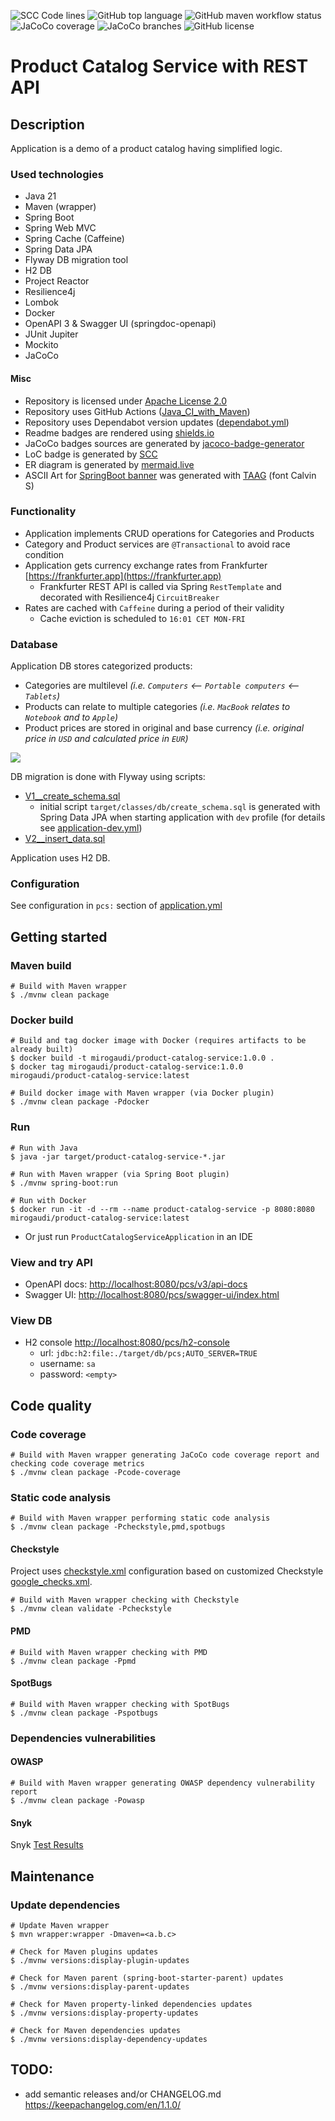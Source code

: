 ![SCC Code lines](https://sloc.xyz/github/mirogaudi/product-catalog-service/?category=code)
![GitHub top language](https://img.shields.io/github/languages/top/mirogaudi/product-catalog-service)
![GitHub maven workflow status](https://img.shields.io/github/actions/workflow/status/mirogaudi/product-catalog-service/maven.yml?branch=master)
![JaCoCo coverage](https://img.shields.io/endpoint?url=https://raw.githubusercontent.com/mirogaudi/product-catalog-service/master/.github/badges/jacoco.json)
![JaCoCo branches](https://img.shields.io/endpoint?url=https://raw.githubusercontent.com/mirogaudi/product-catalog-service/master/.github/badges/branches.json)
![GitHub license](https://img.shields.io/github/license/mirogaudi/product-catalog-service)

# Product Catalog Service with REST API

## Description

Application is a demo of a product catalog having simplified logic.

### Used technologies

- Java 21
- Maven (wrapper)
- Spring Boot
- Spring Web MVC
- Spring Cache (Caffeine)
- Spring Data JPA
- Flyway DB migration tool
- H2 DB
- Project Reactor
- Resilience4j
- Lombok
- Docker
- OpenAPI 3 & Swagger UI (springdoc-openapi)
- JUnit Jupiter
- Mockito
- JaCoCo

#### Misc

- Repository is licensed under [Apache License 2.0](https://www.apache.org/licenses/LICENSE-2.0.html)
- Repository uses GitHub Actions ([Java_CI_with_Maven](.github/workflows/maven.yml))
- Repository uses Dependabot version updates ([dependabot.yml](.github/dependabot.yml))
- Readme badges are rendered using [shields.io](https://github.com/badges/shields)
- JaCoCo badges sources are generated by [jacoco-badge-generator](https://github.com/cicirello/jacoco-badge-generator)
- LoC badge is generated by [SCC](https://github.com/boyter/scc)
- ER diagram is generated by [mermaid.live](https://mermaid.live)
- ASCII Art for [SpringBoot banner](src/main/resources/banner.txt) was generated
  with [TAAG](http://patorjk.com/software/taag) (font Calvin S)

### Functionality

- Application implements CRUD operations for Categories and Products
- Category and Product services are `@Transactional` to avoid race condition
- Application gets currency exchange rates from Frankfurter [https://frankfurter.app](https://frankfurter.app)
    - Frankfurter REST API is called via Spring `RestTemplate` and decorated with Resilience4j `CircuitBreaker`
- Rates are cached with `Caffeine` during a period of their validity
    - Cache eviction is scheduled to `16:01 CET MON-FRI`

### Database

Application DB stores categorized products:

- Categories are multilevel *(i.e. `Computers` <-- `Portable computers` <-- `Tablets`)*
- Products can relate to multiple categories *(i.e. `MacBook` relates to `Notebook` and to `Apple`)*
- Product prices are stored in original and base currency *(i.e. original price in `USD` and calculated price in `EUR`)*

[![](https://mermaid.ink/img/pako:eNqtUs1ugzAMfhUr5_YFOG-79DJp10jITTyIBAkyySQEvPsCbVoYjF2Wm-3vxz_phXKaRCaIXwwWjLW08HgKPRWOO-iXWYCrKYz1YDS8X9aVL2RVIoPFmnY5DTJZnxu9rI7SLsOGnQ7K_4drqjieyFjlKnBsQHVrmA01sVFPWBOjX6SOFTbE_dnyP1abYHHYt8suIglsIT8cH07DAOczuOGZyUCKEtv7UaQ4ovWb1ie2ctajsW0qtmuRdMlDjStVzhYteJdMDc064iTiUms0On7QeU9S-JLijcXE0_SJoZrbHiM0NDqyX7XxjkXmOdBJYPDuo7MqxTfM_affkuM3QcjoYg)](https://mermaid.live/edit#pako:eNqtUs1ugzAMfhUr5_YFOG-79DJp10jITTyIBAkyySQEvPsCbVoYjF2Wm-3vxz_phXKaRCaIXwwWjLW08HgKPRWOO-iXWYCrKYz1YDS8X9aVL2RVIoPFmnY5DTJZnxu9rI7SLsOGnQ7K_4drqjieyFjlKnBsQHVrmA01sVFPWBOjX6SOFTbE_dnyP1abYHHYt8suIglsIT8cH07DAOczuOGZyUCKEtv7UaQ4ovWb1ie2ctajsW0qtmuRdMlDjStVzhYteJdMDc064iTiUms0On7QeU9S-JLijcXE0_SJoZrbHiM0NDqyX7XxjkXmOdBJYPDuo7MqxTfM_affkuM3QcjoYg)

DB migration is done with Flyway using scripts:

- [V1__create_schema.sql](src/main/resources/db/migration/V1__create_schema.sql)
    - initial script `target/classes/db/create_schema.sql` is generated with Spring Data JPA when starting
      application with `dev` profile (for details see [application-dev.yml](src/main/resources/application-dev.yml))
- [V2__insert_data.sql](src/main/resources/db/migration/V2__insert_data.sql)

Application uses H2 DB.

### Configuration

See configuration in `pcs:` section of [application.yml](src/main/resources/application.yml)

## Getting started

### Maven build

```shell
# Build with Maven wrapper
$ ./mvnw clean package
```

### Docker build

```shell
# Build and tag docker image with Docker (requires artifacts to be already built)
$ docker build -t mirogaudi/product-catalog-service:1.0.0 .
$ docker tag mirogaudi/product-catalog-service:1.0.0 mirogaudi/product-catalog-service:latest

# Build docker image with Maven wrapper (via Docker plugin)
$ ./mvnw clean package -Pdocker
```

### Run

```shell
# Run with Java
$ java -jar target/product-catalog-service-*.jar

# Run with Maven wrapper (via Spring Boot plugin)
$ ./mvnw spring-boot:run

# Run with Docker
$ docker run -it -d --rm --name product-catalog-service -p 8080:8080 mirogaudi/product-catalog-service:latest
```

- Or just run `ProductCatalogServiceApplication` in an IDE

### View and try API

- OpenAPI docs: [http://localhost:8080/pcs/v3/api-docs](http://localhost:8080/pcs/v3/api-docs)
- Swagger UI: [http://localhost:8080/pcs/swagger-ui/index.html](http://localhost:8080/pcs/swagger-ui/index.html)

### View DB

- H2 console [http://localhost:8080/pcs/h2-console](http://localhost:8080/pcs/h2-console)
    - url: `jdbc:h2:file:./target/db/pcs;AUTO_SERVER=TRUE`
    - username: `sa`
    - password: `<empty>`

## Code quality

### Code coverage

```shell
# Build with Maven wrapper generating JaCoCo code coverage report and checking code coverage metrics
$ ./mvnw clean package -Pcode-coverage
```

### Static code analysis

```shell
# Build with Maven wrapper performing static code analysis
$ ./mvnw clean package -Pcheckstyle,pmd,spotbugs
```

#### Checkstyle

Project uses [checkstyle.xml](checkstyle.xml) configuration based on customized
Checkstyle [google_checks.xml](https://github.com/checkstyle/checkstyle/blob/master/src/main/resources/google_checks.xml).

```shell
# Build with Maven wrapper checking with Checkstyle
$ ./mvnw clean validate -Pcheckstyle
```

#### PMD

```shell
# Build with Maven wrapper checking with PMD
$ ./mvnw clean package -Ppmd
```

#### SpotBugs

```shell
# Build with Maven wrapper checking with SpotBugs
$ ./mvnw clean package -Pspotbugs
```

### Dependencies vulnerabilities

#### OWASP

```shell
# Build with Maven wrapper generating OWASP dependency vulnerability report
$ ./mvnw clean package -Powasp
```

#### Snyk

Snyk [Test Results](https://snyk.io/test/github/mirogaudi/product-catalog-service)

## Maintenance

### Update dependencies

```shell
# Update Maven wrapper
$ mvn wrapper:wrapper -Dmaven=<a.b.c>

# Check for Maven plugins updates
$ ./mvnw versions:display-plugin-updates

# Check for Maven parent (spring-boot-starter-parent) updates
$ ./mvnw versions:display-parent-updates

# Check for Maven property-linked dependencies updates
$ ./mvnw versions:display-property-updates

# Check for Maven dependencies updates
$ ./mvnw versions:display-dependency-updates
```

## TODO:

- add semantic releases and/or CHANGELOG.md https://keepachangelog.com/en/1.1.0/
